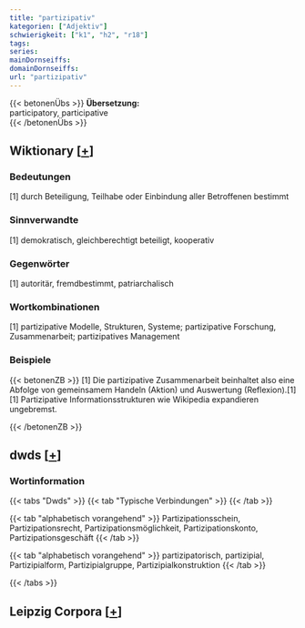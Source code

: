 ```yaml
---
title: "partizipativ"
kategorien: ["Adjektiv"]
schwierigkeit: ["k1", "h2", "r18"]
tags:
series:
mainDornseiffs:
domainDornseiffs:
url: "partizipativ"
---
```


{{< betonenÜbs >}}
**Übersetzung:**  
participatory, participative  
{{< /betonenÜbs >}}

## Wiktionary [[+](https://de.wiktionary.org/wiki/partizipativ)]

### Bedeutungen
[1] durch Beteiligung, Teilhabe oder Einbindung aller Betroffenen bestimmt  

### Sinnverwandte
[1] demokratisch, gleichberechtigt beteiligt, kooperativ  

### Gegenwörter
[1] autoritär, fremdbestimmt, patriarchalisch  

### Wortkombinationen
[1] partizipative Modelle, Strukturen, Systeme; partizipative Forschung, Zusammenarbeit; partizipatives Management  

### Beispiele
{{< betonenZB >}}
[1] Die partizipative Zusammenarbeit beinhaltet also eine Abfolge von gemeinsamem Handeln (Aktion) und Auswertung (Reflexion).[1]  
[1] Partizipative Informationsstrukturen wie Wikipedia expandieren ungebremst.  

{{< /betonenZB >}}


## dwds [[+](https://www.dwds.de/wb/partizipativ)]

### Wortinformation
{{< tabs "Dwds" >}}
{{< tab "Typische Verbindungen" >}}
{{< /tab >}}

{{< tab "alphabetisch vorangehend" >}}
Partizipationsschein, Partizipationsrecht, Partizipationsmöglichkeit, Partizipationskonto, Partizipationsgeschäft
{{< /tab >}}

{{< tab "alphabetisch vorangehend" >}}
partizipatorisch, partizipial, Partizipialform, Partizipialgruppe, Partizipialkonstruktion
{{< /tab >}}

{{< /tabs >}}

## Leipzig Corpora [[+](https://corpora.uni-leipzig.de/en/res?word=partizipativ&corpusId=deu_newscrawl-public_2018)]

